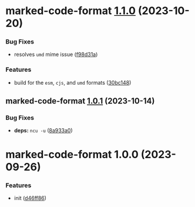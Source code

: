# marked-code-format [1.1.0](https://github.com/bent10/marked-extensions/compare/marked-code-format@1.0.1...marked-code-format@1.1.0) (2023-10-20)


### Bug Fixes

* resolves `umd` mime issue ([f98d31a](https://github.com/bent10/marked-extensions/commit/f98d31af547deb496098a54d836a55625e05040e))


### Features

* build for the `esm`, `cjs`, and `umd` formats ([30bc148](https://github.com/bent10/marked-extensions/commit/30bc148b037aaff23dee1ecca64d31c8b4ae827c))

## marked-code-format [1.0.1](https://github.com/bent10/marked-extensions/compare/marked-code-format@1.0.0...marked-code-format@1.0.1) (2023-10-14)


### Bug Fixes

* **deps:** `ncu -u` ([8a933a0](https://github.com/bent10/marked-extensions/commit/8a933a02c3dfd68da68fb6743f14d08f3ab5acc5))

# marked-code-format 1.0.0 (2023-09-26)


### Features

* init ([d46ff86](https://github.com/bent10/marked-extensions/commit/d46ff868697dfaf129cdfd55e2c1680ca5d9f463))
